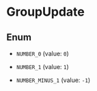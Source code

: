 

# GroupUpdate

## Enum


* `NUMBER_0` (value: `0`)

* `NUMBER_1` (value: `1`)

* `NUMBER_MINUS_1` (value: `-1`)



